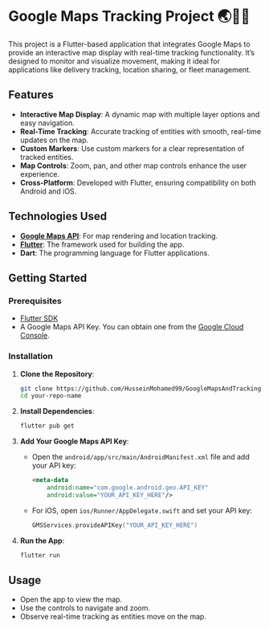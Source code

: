 # Google Maps Tracking Project 🌏📌📍

This project is a Flutter-based application that integrates Google Maps to provide an interactive map display with real-time tracking functionality. It’s designed to monitor and visualize movement, making it ideal for applications like delivery tracking, location sharing, or fleet management.

## Features

- **Interactive Map Display**: A dynamic map with multiple layer options and easy navigation.
- **Real-Time Tracking**: Accurate tracking of entities with smooth, real-time updates on the map.
- **Custom Markers**: Use custom markers for a clear representation of tracked entities.
- **Map Controls**: Zoom, pan, and other map controls enhance the user experience.
- **Cross-Platform**: Developed with Flutter, ensuring compatibility on both Android and iOS.

## Technologies Used

- **[Google Maps API](https://developers.google.com/maps/documentation)**: For map rendering and location tracking.
- **[Flutter](https://flutter.dev/)**: The framework used for building the app.
- **Dart**: The programming language for Flutter applications.

## Getting Started

### Prerequisites
- [Flutter SDK](https://docs.flutter.dev/get-started/install)
- A Google Maps API Key. You can obtain one from the [Google Cloud Console](https://console.cloud.google.com/).

### Installation

1. **Clone the Repository**:
    ```bash
    git clone https://github.com/HusseinMohamed99/GoogleMapsAndTracking.git
    cd your-repo-name
    ```

2. **Install Dependencies**:
    ```bash
    flutter pub get
    ```

3. **Add Your Google Maps API Key**:
   - Open the `android/app/src/main/AndroidManifest.xml` file and add your API key:
     ```xml
     <meta-data
         android:name="com.google.android.geo.API_KEY"
         android:value="YOUR_API_KEY_HERE"/>
     ```
   - For iOS, open `ios/Runner/AppDelegate.swift` and set your API key:
     ```swift
     GMSServices.provideAPIKey("YOUR_API_KEY_HERE")
     ```

4. **Run the App**:
    ```bash
    flutter run
    ```

## Usage

- Open the app to view the map.
- Use the controls to navigate and zoom.
- Observe real-time tracking as entities move on the map.

